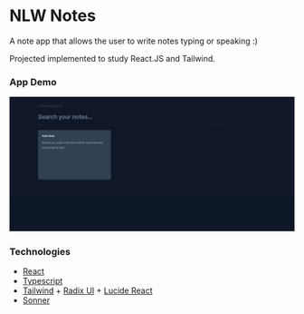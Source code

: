 # NLW Notes

A note app that allows the user to write notes typing or speaking :)

Projected implemented to study React.JS and Tailwind.


### App Demo
![App demo gif](https://raw.githubusercontent.com/AHalic/nlw-notes/main/public/app-recording.gif?token=GHSAT0AAAAAACNFMPPBBRNB5TOVVYDJQQHWZOHA5JA)


### Technologies
- [React](https://react.dev)
- [Typescript](https://www.typescriptlang.org)
- [Tailwind](https://tailwindcss.com) + [Radix UI](https://www.radix-ui.com) + [Lucide React](https://lucide.dev/guide/packages/lucide-react)
- [Sonner](https://sonner.emilkowal.ski)